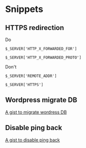 # Snippets

## HTTPS redirection

Do

`$_SERVER['HTTP_X_FORWARDED_FOR']`

`$_SERVER['HTTP_X_FORWARDED_PROTO']`

Don't 

`$_SERVER['REMOTE_ADDR']`

`$_SERVER['HTTPS']`

## Wordpress migrate DB

[A gist to migrate wordress DB](https://gist.github.com/spyesx/597cbe2db54b3e0efb63e2c59b9369a6)


## Disable ping back

[A gist to disable ping back](https://gist.github.com/spyesx/32f2caaa772551567a87f690404ed004)
